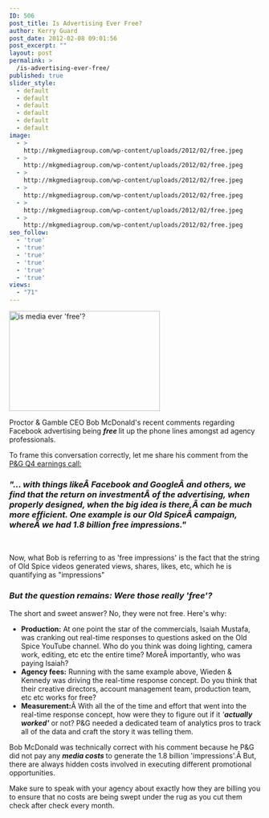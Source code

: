 ```yaml
---
ID: 506
post_title: Is Advertising Ever Free?
author: Kerry Guard
post_date: 2012-02-08 09:01:56
post_excerpt: ""
layout: post
permalink: >
  /is-advertising-ever-free/
published: true
slider_style:
  - default
  - default
  - default
  - default
  - default
  - default
image:
  - >
    http://mkgmediagroup.com/wp-content/uploads/2012/02/free.jpeg
  - >
    http://mkgmediagroup.com/wp-content/uploads/2012/02/free.jpeg
  - >
    http://mkgmediagroup.com/wp-content/uploads/2012/02/free.jpeg
  - >
    http://mkgmediagroup.com/wp-content/uploads/2012/02/free.jpeg
  - >
    http://mkgmediagroup.com/wp-content/uploads/2012/02/free.jpeg
  - >
    http://mkgmediagroup.com/wp-content/uploads/2012/02/free.jpeg
seo_follow:
  - 'true'
  - 'true'
  - 'true'
  - 'true'
  - 'true'
  - 'true'
views:
  - "71"
---
```

<img class="alignleft size-medium wp-image-509" title="free written in the sky" src="http://mkgmediagroup.com/wp-content/uploads/2012/02/free1-300x199.jpg" alt="is media ever 'free'?" width="300" height="199" />

Proctor &amp; Gamble CEO Bob McDonald's recent comments regarding Facebook advertising being <strong><em>free </em></strong>lit up the phone lines amongst ad agency professionals.

To frame this conversation correctly, let me share his comment from the <a href="http://seekingalpha.com/article/322722-procter-gamble-s-ceo-discusses-q2-2012-results-earnings-call-transcript?part=qanda" target="_blank">P&amp;G Q4 earnings call:</a>
<h3><em>"... with things likeÂ Facebook and GoogleÂ and others, we find that the return on investmentÂ of the advertising, when properly designed, when the big idea is there,Â can be much more efficient. One example is our Old SpiceÂ campaign, whereÂ we had 1.8 billion free impressions."</em></h3>
&nbsp;

<em></em>Now, what Bob is referring to as 'free impressions' is the fact that the string of Old Spice videos generated views, shares, likes, etc, which he is quantifying as "impressions"
<h3><em><strong>But the question remains: Were those really 'free'?</strong></em></h3>
<em><strong></strong></em>The short and sweet answer? No, they were not free. Here's why:
<ul>
	<li><strong>Production:</strong> At one point the star of the commercials, Isaiah Mustafa, was cranking out real-time responses to questions asked on the Old Spice YouTube channel. Who do you think was doing lighting, camera work, editing, etc etc the entire time? MoreÂ importantly, who was paying Isaiah?</li>
	<li><strong>Agency fees:</strong> Running with the same example above, Wieden &amp; Kennedy was driving the real-time response concept. Do you think that their creative directors, account management team, production team, etc etc works for free?</li>
	<li><strong>Measurement:</strong>Â With all the of the time and effort that went into the real-time response concept, how were they to figure out if it <em>'<strong>actually worked'</strong></em> or not? P&amp;G needed a dedicated team of analytics pros to track all of the data and craft the story it was telling them.</li>
</ul>
Bob McDonald was technically correct with his comment because he P&amp;G did not pay any <em><strong>media costs </strong></em>to generate the 1.8 billion 'impressions'.Â But, there are always hidden costs involved in executing different promotional opportunities.

Make sure to speak with your agency about exactly how they are billing you to ensure that no costs are being swept under the rug as you cut them check after check every month.